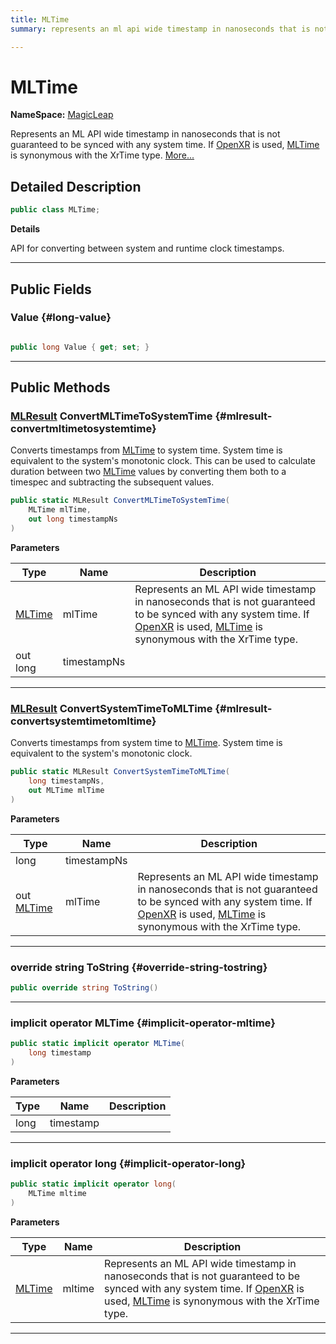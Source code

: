 ```yaml
---
title: MLTime
summary: represents an ml api wide timestamp in nanoseconds that is not guaranteed to be synced with any system time. if openxr is used, mltime is synonymous with the xrtime type. 

---
```


# MLTime



**NameSpace:** 
[MagicLeap](/versioned_docs/version-31-Aug-2023/unity-api/api/UnityEngine.XR.MagicLeap/UnityEngine.XR.MagicLeap.md) 


Represents an ML API wide timestamp in nanoseconds that is not guaranteed to be synced with any system time. If [OpenXR](/versioned_docs/version-31-Aug-2023/unity-api/api/UnityEngine.XR.OpenXR/UnityEngine.XR.OpenXR.md) is used, [MLTime](/versioned_docs/version-31-Aug-2023/unity-api/api/UnityEngine.XR.MagicLeap/MLTime/UnityEngine.XR.MagicLeap.MLTime.md) is synonymous with the XrTime type.   [More...](#detailed-description)  




## Detailed Description

```csharp
public class MLTime; 
```


**Details**

API for converting between system and runtime clock timestamps. 





-----------



## Public Fields

### Value {#long-value}

```csharp

public long Value { get; set; }

```






-----------

## Public Methods

### [MLResult](/versioned_docs/version-31-Aug-2023/unity-api/api/UnityEngine.XR.MagicLeap/UnityEngine.XR.MagicLeap.MLResult.md) ConvertMLTimeToSystemTime {#mlresult-convertmltimetosystemtime}

Converts timestamps from [MLTime](/versioned_docs/version-31-Aug-2023/unity-api/api/UnityEngine.XR.MagicLeap/MLTime/UnityEngine.XR.MagicLeap.MLTime.md) to system time. System time is equivalent to the system's monotonic clock. This can be used to calculate duration between two [MLTime](/versioned_docs/version-31-Aug-2023/unity-api/api/UnityEngine.XR.MagicLeap/MLTime/UnityEngine.XR.MagicLeap.MLTime.md) values by converting them both to a timespec and subtracting the subsequent values. 

```csharp
public static MLResult ConvertMLTimeToSystemTime(
    MLTime mlTime,
    out long timestampNs
)
```


**Parameters**

| Type | Name  | Description  | 
|--|--|--|
| [MLTime](/versioned_docs/version-31-Aug-2023/unity-api/api/UnityEngine.XR.MagicLeap/MLTime/UnityEngine.XR.MagicLeap.MLTime.md) |mlTime|Represents an ML API wide timestamp in nanoseconds that is not guaranteed to be synced with any system time. If [OpenXR](/versioned_docs/version-31-Aug-2023/unity-api/api/UnityEngine.XR.OpenXR/UnityEngine.XR.OpenXR.md) is used, [MLTime](/versioned_docs/version-31-Aug-2023/unity-api/api/UnityEngine.XR.MagicLeap/MLTime/UnityEngine.XR.MagicLeap.MLTime.md) is synonymous with the XrTime type. |
| out long |timestampNs||






-----------

### [MLResult](/versioned_docs/version-31-Aug-2023/unity-api/api/UnityEngine.XR.MagicLeap/UnityEngine.XR.MagicLeap.MLResult.md) ConvertSystemTimeToMLTime {#mlresult-convertsystemtimetomltime}

Converts timestamps from system time to [MLTime](/versioned_docs/version-31-Aug-2023/unity-api/api/UnityEngine.XR.MagicLeap/MLTime/UnityEngine.XR.MagicLeap.MLTime.md). System time is equivalent to the system's monotonic clock. 

```csharp
public static MLResult ConvertSystemTimeToMLTime(
    long timestampNs,
    out MLTime mlTime
)
```


**Parameters**

| Type | Name  | Description  | 
|--|--|--|
| long |timestampNs||
| out [MLTime](/versioned_docs/version-31-Aug-2023/unity-api/api/UnityEngine.XR.MagicLeap/MLTime/UnityEngine.XR.MagicLeap.MLTime.md) |mlTime|Represents an ML API wide timestamp in nanoseconds that is not guaranteed to be synced with any system time. If [OpenXR](/versioned_docs/version-31-Aug-2023/unity-api/api/UnityEngine.XR.OpenXR/UnityEngine.XR.OpenXR.md) is used, [MLTime](/versioned_docs/version-31-Aug-2023/unity-api/api/UnityEngine.XR.MagicLeap/MLTime/UnityEngine.XR.MagicLeap.MLTime.md) is synonymous with the XrTime type. |






-----------

### override string ToString {#override-string-tostring}

```csharp
public override string ToString()
```






-----------

### implicit operator MLTime {#implicit-operator-mltime}

```csharp
public static implicit operator MLTime(
    long timestamp
)
```


**Parameters**

| Type | Name  | Description  | 
|--|--|--|
| long |timestamp||






-----------

### implicit operator long {#implicit-operator-long}

```csharp
public static implicit operator long(
    MLTime mltime
)
```


**Parameters**

| Type | Name  | Description  | 
|--|--|--|
| [MLTime](/versioned_docs/version-31-Aug-2023/unity-api/api/UnityEngine.XR.MagicLeap/MLTime/UnityEngine.XR.MagicLeap.MLTime.md) |mltime|Represents an ML API wide timestamp in nanoseconds that is not guaranteed to be synced with any system time. If [OpenXR](/versioned_docs/version-31-Aug-2023/unity-api/api/UnityEngine.XR.OpenXR/UnityEngine.XR.OpenXR.md) is used, [MLTime](/versioned_docs/version-31-Aug-2023/unity-api/api/UnityEngine.XR.MagicLeap/MLTime/UnityEngine.XR.MagicLeap.MLTime.md) is synonymous with the XrTime type. |






-----------


